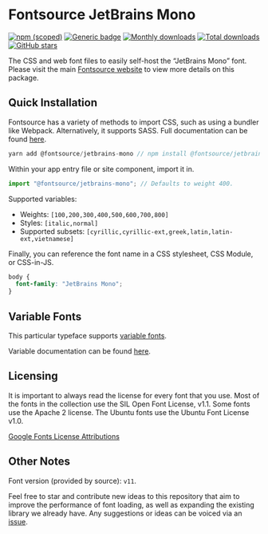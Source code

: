 # Fontsource JetBrains Mono

[![npm (scoped)](https://img.shields.io/npm/v/@fontsource/jetbrains-mono?color=brightgreen)](https://www.npmjs.com/package/@fontsource/jetbrains-mono) [![Generic badge](https://img.shields.io/badge/fontsource-passing-brightgreen)](https://github.com/fontsource/fontsource) [![Monthly downloads](https://badgen.net/npm/dm/@fontsource/jetbrains-mono)](https://github.com/fontsource/fontsource) [![Total downloads](https://badgen.net/npm/dt/@fontsource/jetbrains-mono)](https://github.com/fontsource/fontsource) [![GitHub stars](https://img.shields.io/github/stars/fontsource/fontsource.svg?style=social&label=Star)](https://github.com/fontsource/fontsource/stargazers)

The CSS and web font files to easily self-host the “JetBrains Mono” font. Please visit the main [Fontsource website](https://fontsource.org/fonts/jetbrains-mono) to view more details on this package.

## Quick Installation

Fontsource has a variety of methods to import CSS, such as using a bundler like Webpack. Alternatively, it supports SASS. Full documentation can be found [here](https://fontsource.org/docs/introduction).

```javascript
yarn add @fontsource/jetbrains-mono // npm install @fontsource/jetbrains-mono
```

Within your app entry file or site component, import it in.

```javascript
import "@fontsource/jetbrains-mono"; // Defaults to weight 400.
```

Supported variables:

- Weights: `[100,200,300,400,500,600,700,800]`
- Styles: `[italic,normal]`
- Supported subsets: `[cyrillic,cyrillic-ext,greek,latin,latin-ext,vietnamese]`

Finally, you can reference the font name in a CSS stylesheet, CSS Module, or CSS-in-JS.

```css
body {
  font-family: "JetBrains Mono";
}
```

## Variable Fonts

This particular typeface supports [variable fonts](https://developer.mozilla.org/en-US/docs/Web/CSS/CSS_Fonts/Variable_Fonts_Guide).

Variable documentation can be found [here](https://fontsource.org/docs/variable-fonts).

## Licensing

It is important to always read the license for every font that you use.
Most of the fonts in the collection use the SIL Open Font License, v1.1. Some fonts use the Apache 2 license. The Ubuntu fonts use the Ubuntu Font License v1.0.

[Google Fonts License Attributions](https://fonts.google.com/attribution)

## Other Notes

Font version (provided by source): `v11`.

Feel free to star and contribute new ideas to this repository that aim to improve the performance of font loading, as well as expanding the existing library we already have. Any suggestions or ideas can be voiced via an [issue](https://github.com/fontsource/fontsource/issues).

